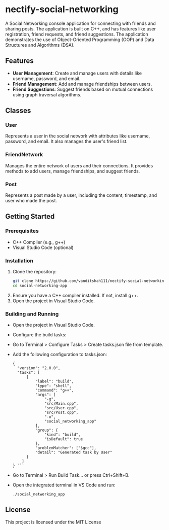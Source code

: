 # nectify-social-networking
A Social Networking console application for connecting with friends and sharing posts. The application is built on C++, and has features like user registration, friend requests, and friend suggestions. The application demonstrates the use of Object-Oriented Programming (OOP) and Data Structures and Algorithms (DSA).

## Features

- **User Management**: Create and manage users with details like username, password, and email.
- **Friend Management**: Add and manage friendships between users.
- **Friend Suggestions**: Suggest friends based on mutual connections using graph traversal algorithms.

## Classes

### User

Represents a user in the social network with attributes like username, password, and email. It also manages the user's friend list.

### FriendNetwork

Manages the entire network of users and their connections. It provides methods to add users, manage friendships, and suggest friends.

### Post

Represents a post made by a user, including the content, timestamp, and user who made the post.

## Getting Started

### Prerequisites

- C++ Compiler (e.g., g++)
- Visual Studio Code (optional)

### Installation

1. Clone the repository:
   ```sh
   git clone https://github.com/vanditshah111/nectify-social-networking.git
   cd social-networking-app
2. Ensure you have a C++ compiler installed. If not, install g++.
3. Open the project in Visual Studio Code.

### Building and Running
* Open the project in Visual Studio Code.

* Configure the build tasks:

* Go to Terminal > Configure Tasks > Create tasks.json file from template.

* Add the following configuration to tasks.json:
  ```
  {
    "version": "2.0.0",
    "tasks": [
        {
            "label": "build",
            "type": "shell",
            "command": "g++",
            "args": [
                "-g",
                "src/Main.cpp",
                "src/User.cpp",
                "src/Post.cpp",
                "-o",
                "social_networking_app"
            ],
            "group": {
                "kind": "build",
                "isDefault": true
            },
            "problemMatcher": ["$gcc"],
            "detail": "Generated task by User"
        }
      ]
  } ```
* Go to Terminal > Run Build Task... or press Ctrl+Shift+B.
* Open the integrated terminal in VS Code and run:
  ```
  ./social_networking_app
  ```
## License
This project is licensed under the MIT License
